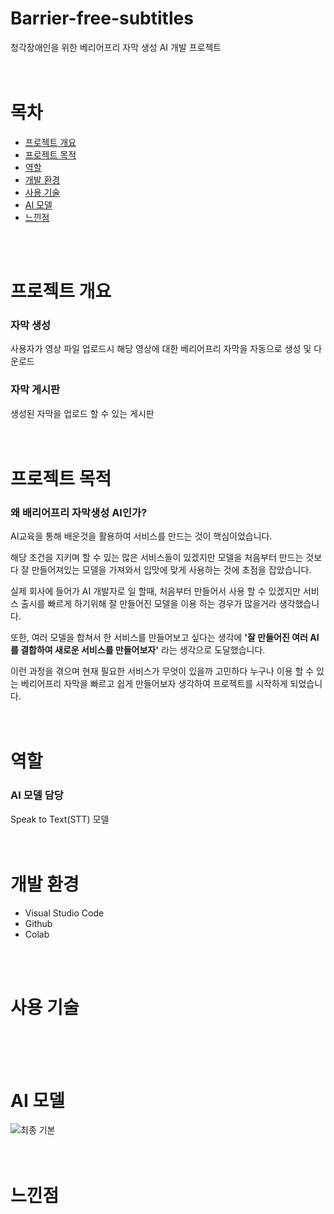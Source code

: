 # Barrier-free-subtitles

청각장애인을 위한 베리어프리 자막 생성 AI 개발 프로젝트
<br>
<br>
<br>

# 목차
- [프로젝트 개요](#프로젝트-개요)
- [프로젝트 목적](#프로젝트-목적)
- [역할](#역할)
- [개발 환경](#개발-환경)
- [사용 기술](#사용-기술)
- [AI 모델](#ai-모델)
- [느낀점](#느낀점)
<br>
<br>

# 프로젝트 개요
### 자막 생성
사용자가 영상 파일 업로드시 해당 영상에 대한 베리어프리 자막을 자동으로 생성 및 다운로드

### 자막 게시판
생성된 자막을 업로드 할 수 있는 게시판
<br>
<br>
<br>

# 프로젝트 목적
### 왜 배리어프리 자막생성 AI인가?
AI교육을 통해 배운것을 활용하여 서비스를 만드는 것이 핵심이었습니다.

해당 조건을 지키며 할 수 있는 많은 서비스들이 있겠지만 모델을 처음부터 만드는 것보다 잘 만들어져있는 모델을 가져와서 입맛에 맞게 사용하는 것에 초점을 잡았습니다.

실제 회사에 들어가 AI 개발자로 일 할때, 처음부터 만들어서 사용 할 수 있겠지만 서비스 출시를 빠르게 하기위해 잘 만들어진 모델을 이용 하는 경우가 많을거라 생각했습니다.

또한, 여러 모델을 합쳐서 한 서비스를 만들어보고 싶다는 생각에 **'잘 만들어진 여러 AI를 결합하여 새로운 서비스를 만들어보자'** 라는 생각으로 도달했습니다.

이런 과정을 겪으며 현재 필요한 서비스가 무엇이 있을까 고민하다 누구나 이용 할 수 있는 베리어프리 자막을 빠르고 쉽게 만들어보자 생각하여 프로젝트를 시작하게 되었습니다.
<br>
<br>
<br>

# 역할
### AI 모델 담당
Speak to Text(STT) 모델
<br>
<br>
<br>

# 개발 환경
- Visual Studio Code
- Github
- Colab
<br>
<br>

# 사용 기술
<br>
<br>
<br>

# AI 모델
![최종 기본](https://github.com/hwtheowl/Barrier-free-subtitles/assets/132368135/d1c7e9b4-0fec-4bea-96bf-12d0423a3396)
<br>
<br>
<br>

# 느낀점
